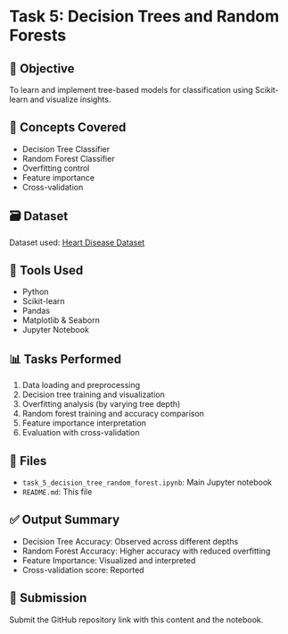 
# Task 5: Decision Trees and Random Forests

## 📌 Objective
To learn and implement tree-based models for classification using Scikit-learn and visualize insights.

## 🧠 Concepts Covered
- Decision Tree Classifier
- Random Forest Classifier
- Overfitting control
- Feature importance
- Cross-validation

## 🗃️ Dataset
Dataset used: [Heart Disease Dataset](https://www.kaggle.com/datasets/johnsmith88/heart-disease-dataset)

## 🔧 Tools Used
- Python
- Scikit-learn
- Pandas
- Matplotlib & Seaborn
- Jupyter Notebook

## 📊 Tasks Performed
1. Data loading and preprocessing
2. Decision tree training and visualization
3. Overfitting analysis (by varying tree depth)
4. Random forest training and accuracy comparison
5. Feature importance interpretation
6. Evaluation with cross-validation

## 📁 Files
- `task_5_decision_tree_random_forest.ipynb`: Main Jupyter notebook
- `README.md`: This file

## ✅ Output Summary
- Decision Tree Accuracy: Observed across different depths
- Random Forest Accuracy: Higher accuracy with reduced overfitting
- Feature Importance: Visualized and interpreted
- Cross-validation score: Reported

## 📌 Submission
Submit the GitHub repository link with this content and the notebook.

